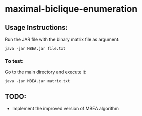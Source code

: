 # maximal-biclique-enumeration

## Usage Instructions:

Run the JAR file with the binary matrix file as argument:

`java -jar MBEA.jar file.txt`

### To test:

Go to the main directory and execute it:

`java -jar MBEA.jar matrix.txt`

## TODO:
- Implement the improved version of MBEA algorithm
